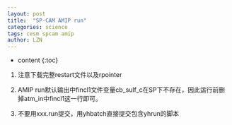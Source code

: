 ```yaml
---
layout: post
title:  "SP-CAM AMIP run" 
categories: science
tags: cesm spcam amip
author: LZN
---
```


* content
{:toc}

1. 注意下载完整restart文件以及rpointer

2. AMIP run默认输出中fincl1文件变量cb_sulf_c在SP下不存在，因此运行前删掉atm_in中fincl1这一行即可。

3. 不要用xxx.run提交，用yhbatch直接提交包含yhrun的脚本
